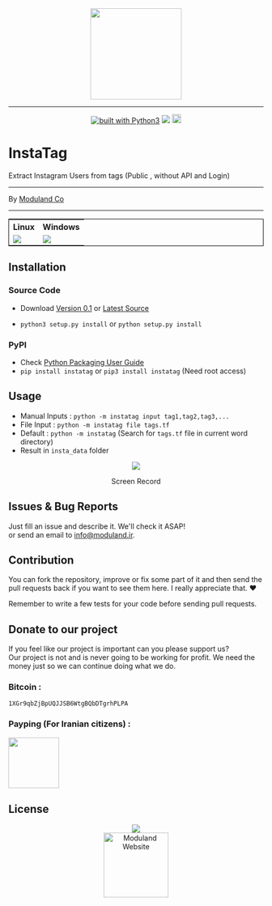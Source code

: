<div align="center">
<img src="http://moduland.github.io/instatag/images/logo.png" height=180px width=180px>

</div>

<hr/>

<div align="center">
<a href="https://www.python.org/"><img src="https://img.shields.io/badge/built%20with-Python3-green.svg" alt="built with Python3" /></a>
<a class="badge-align" href="https://www.codacy.com/app/sepand-haghighi/instatag?utm_source=github.com&amp;utm_medium=referral&amp;utm_content=Moduland/instatag&amp;utm_campaign=Badge_Grade"><img src="https://api.codacy.com/project/badge/Grade/3c1e51c164ee4f9480e901f6f7199412"/></a>
<a href="https://badge.fury.io/py/instatag"><img src="https://badge.fury.io/py/instatag.svg" alt="PyPI version" height="18"></a>


</div>


							

# InstaTag				

	
Extract Instagram Users from tags (Public , without API and Login)			

				
----------
	
By [Moduland Co](http://www.moduland.ir)		

----------

	
</hr>
</hr>
<div align="center">
<table style="border:1px solid black">
<tr>
<th>Linux</th>
<th>Windows</th>

</tr>

<tr>
<td><a href="https://travis-ci.org/Moduland/instatag"><img src="https://travis-ci.org/Moduland/instatag.svg?branch=master"></a></td>
<td> <a href="https://ci.appveyor.com/project/sepandhaghighi/instatag"><img src="https://ci.appveyor.com/api/projects/status/5u4afuaymspuep55?svg=true"></a>	</td>

</tr>	

</table>

</div>

## Installation
### Source Code
- Download [Version 0.1](https://github.com/moduland/instatag/archive/v0.1.zip) or [Latest Source ](https://github.com/Moduland/instatag/archive/master.zip)

- `python3 setup.py install` or `python setup.py install`	

### PyPI


- Check [Python Packaging User Guide](https://packaging.python.org/installing/)     
- `pip install instatag` or `pip3 install instatag` (Need root access)			
			

## Usage					

- Manual Inputs : `python -m instatag input tag1,tag2,tag3,...`
- File Input : `python -m instatag file tags.tf`
- Default : `python -m instatag` (Search for `tags.tf` file in current word directory)
- Result in `insta_data` folder 

<div align="center">
<a href="https://asciinema.org/a/x3F7tqE4n1DmrxOaxHvny5e3a" target="_blank"><img src="https://asciinema.org/a/x3F7tqE4n1DmrxOaxHvny5e3a.png" /></a>
<p>Screen Record</p>
</div>												


## Issues & Bug Reports			

Just fill an issue and describe it. We'll check it ASAP!							
or send an email to [info@moduland.ir](mailto:info@moduland.ir "info@moduland.ir"). 


## Contribution			

You can fork the repository, improve or fix some part of it and then send the pull requests back if you want to see them here. I really appreciate that. ❤️			

Remember to write a few tests for your code before sending pull requests. 
					
## Donate to our project									

If you feel like our project is important can you please support us?			
Our project is not and is never going to be working for profit. We need the money just so we can continue doing what we do.

<h3>Bitcoin :</h3>					

```1XGr9qbZjBpUQJJSB6WtgBQbDTgrhPLPA```
				

<h3>Payping (For Iranian citizens) :</h3>

<a href="http://www.payping.net/sepandhaghighi" target="__blank"><img src="http://www.qpage.ir/images/payping.png" height=100px width=100px></a>

## License
<div align="center">
<a href="https://github.com/Moduland/instatag/blob/master/LICENSE"><img src="https://img.shields.io/github/license/mashape/apistatus.svg"/></a>
<br/>
<a href="http://www.moduland.ir" target="_blank" title="Moduland Website"><img src="http://www.orangetool.ir/images/moduland.jpg" height="128px" width="128px" alt="Moduland Website"></a>

</div>



			

